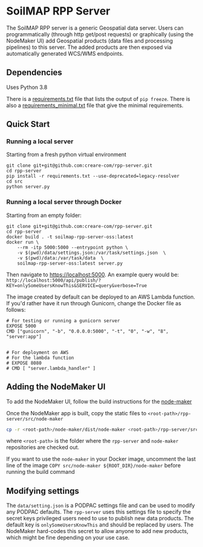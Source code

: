 # SoilMAP RPP Server #

The SoilMAP RPP server is a generic Geospatial data server. Users can programmatically (through http get/post requests) or graphically (using the NodeMaker UI) add
Geospatial products (data files and processing pipelines) to this server. The added products are then exposed via automatically generated WCS/WMS endpoints.

## Dependencies
Uses Python 3.8

There is a [requirements.txt](requirements.txt) file that lists the output of `pip freeze`. There is also a [requirements_minimal.txt](requirements_minimal.txt) file that give
the minimal requirements.

## Quick Start

### Running a local server

Starting from a fresh python virtual environment
```
git clone git+git@github.com:creare-com/rpp-server.git
cd rpp-server
pip install -r requirements.txt --use-deprecated=legacy-resolver
cd src
python server.py
```

### Running a local server through Docker
Starting from an empty folder:
```
git clone git+git@github.com:creare-com/rpp-server.git
cd rpp-server
docker build . -t soilmap-rpp-server-oss:latest
docker run \
    --rm -itp 5000:5000 --entrypoint python \
    -v $(pwd)/data/settings.json:/var/task/settings.json  \
    -v $(pwd)/data:/var/task/data  \
    soilmap-rpp-server-oss:latest server.py
```
Then navigate to [https://localhost:5000](https://localhost:5000). An example query would be: `http://localhost:5000/api/publish/?KEY=onlySomeUsersKnowThis&SERVICE=query&verbose=True`

The image created by default can be deployed to an AWS Lambda function. If you'd rather have it run through Gunicorn, change the Docker file
as follows:
```
# For testing or running a gunicorn server
EXPOSE 5000
CMD ["gunicorn", "-b", "0.0.0.0:5000", "-t", "0", "-w", "8", "server:app"]


# For deployment on AWS
# For the lambda function
# EXPOSE 8080
# CMD [ "server.lambda_handler" ]
```

## Adding the NodeMaker UI
To add the NodeMaker UI, follow the build instructions for the [node-maker](https://github.com/creare-com/node-maker)

Once the NodeMaker app is built, copy the static files to `<root-path>/rpp-server/src/node-maker`

```bash
cp -r <root-path>/node-maker/dist/node-maker <root-path>/rpp-server/src/node-maker
```
where `<root-path>` is the folder where the `rpp-server` and `node-maker` repositories are checked out.

If you want to use the `node-maker` in your Docker image, uncomment the last line of the image
`COPY src/node-maker ${ROOT_DIR}/node-maker` before running the build command

## Modifying settings
The `data/setting.json` is a PODPAC settings file and can be used to modify any PODPAC defaults. The `rpp-server` uses
this settings file to specify the secret keys privileged users need to use to publish new data products. The default
key is `onlySomeUsersKnowThis` and should be replaced by users. The NodeMaker hard-codes this secret to allow anyone
to add new products, which might be fine depending on your use case.
